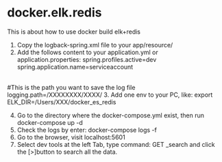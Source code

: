 # docker.elk.redis
This is about how to use docker build elk+redis

1. Copy the logback-spring.xml file to your app/resource/
2. Add the follows content to your application.yml or application.properties:
  spring.profiles.active=dev
  spring.application.name=serviceaccount
  <br>
  #This is the path you want to save the log file
  logging.path=/XXXXXXXX/XXXX/
3. Add one env to your PC, like: export ELK_DIR=/Users/XXX/docker_es_redis

4. Go to the directory where the docker-compose.yml exist, then run docker-compose up -d
5. Check the logs by enter: 
   docker-compose logs -f
6. Go to the browser, visit localhost:5601
7. Select dev tools at the left Tab, type command: GET _search and click the [>]button to search all the data.